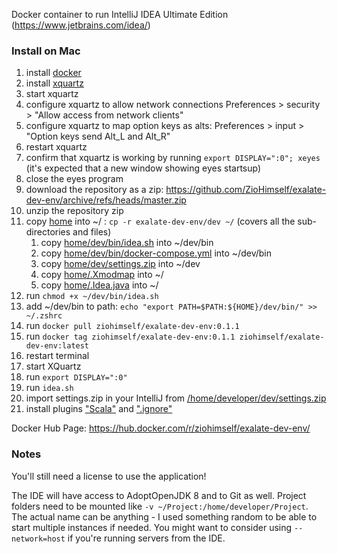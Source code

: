 Docker container to run IntelliJ IDEA Ultimate Edition (https://www.jetbrains.com/idea/)

### Install on Mac
1. install [docker](https://docs.docker.com/get-docker/)
2. install [xquartz](https://formulae.brew.sh/cask/xquartz)
3. start xquartz
4. configure xquartz to allow network connections Preferences > security > "Allow access from network clients"
5. configure xquartz to map option keys as alts: Preferences > input > "Option keys send Alt_L and Alt_R"
6. restart xquartz
7. confirm that xquartz is working by running `export DISPLAY=":0"; xeyes` (it's expected that a new window showing eyes startsup)
8. close the eyes program
9. download the repository as a zip: https://github.com/ZioHimself/exalate-dev-env/archive/refs/heads/master.zip
10. unzip the repository zip
11. copy [home](home) into ~/ : `cp -r exalate-dev-env/dev ~/` (covers all the sub-directories and files)
      1. copy [home/dev/bin/idea.sh](home/dev/bin/idea.sh) into ~/dev/bin
      2. copy [home/dev/bin/docker-compose.yml](home/dev/bin/docker-compose.yml) into ~/dev/bin
      3. copy [home/dev/settings.zip](home/dev/settings.zip) into ~/dev
      4. copy [home/.Xmodmap](home/.Xmodmap) into ~/
      5. copy [home/.Idea.java](home/.Idea.java) into ~/
11. run `chmod +x ~/dev/bin/idea.sh`
12. add ~/dev/bin to path: `echo "export PATH=$PATH:${HOME}/dev/bin/" >> ~/.zshrc`
13. run `docker pull ziohimself/exalate-dev-env:0.1.1`
14. run `docker tag ziohimself/exalate-dev-env:0.1.1 ziohimself/exalate-dev-env:latest`
15. restart terminal
16. start XQuartz
17. run `export DISPLAY=":0"`
18. run `idea.sh`
19. import settings.zip in your IntelliJ from [/home/developer/dev/settings.zip](home/dev/settings.zip)
20. install plugins ["Scala"](https://plugins.jetbrains.com/plugin/1347-scala) and [".ignore"](https://plugins.jetbrains.com/plugin/20485--ignore)

Docker Hub Page: https://hub.docker.com/r/ziohimself/exalate-dev-env/

### Notes

You'll still need a license to use the application!

The IDE will have access to AdoptOpenJDK 8 and to Git as well.
Project folders need to be mounted like `-v ~/Project:/home/developer/Project`.
The actual name can be anything - I used something random to be able to start multiple instances if needed.
You might want to consider using `--network=host` if you're running servers from the IDE.
